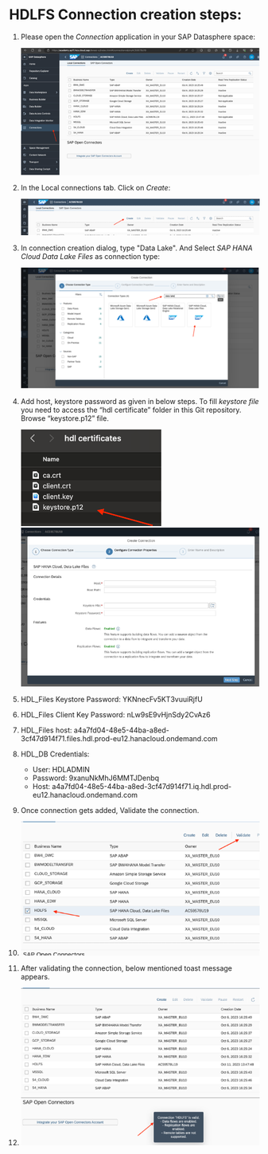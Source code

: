 # HDLFS Connection creation steps:


1. Please open the *Connection* application in your SAP Datasphere space:
   
   ![HDL01](images/HDL01.png)
   
2. In the Local connections tab. Click on *Create*:
   
   ![HDL02](images/HDL02.png)
   
3. In connection creation dialog, type "Data Lake". And Select *SAP HANA Cloud Data Lake Files* as connection type:
   
   ![HDL03](images/HDL03.png)
   
4. Add host, keystore password as given in below steps. To fill *keystore file* you need to access the “hdl certificate” folder in this Git repository. Browse “keystore.p12” file.
   
   ![HDL04](images/HDL04.png)
   ![HDL05](images/HDL05.png)
   
5. HDL_Files Keystore Password: YKNnecFv5KT3vuuiRjfU
1. HDL_Files Client Key Password: nLw9sE9vHjnSdy2CvAz6
1. HDL_Files host: a4a7fd04-48e5-44ba-a8ed-3cf47d914f71.files.hdl.prod-eu12.hanacloud.ondemand.com
1. HDL_DB Credentials:
    - User: HDLADMIN
    - Password: 9xanuNkMhJ6MMTJDenbq
    - Host: a4a7fd04-48e5-44ba-a8ed-3cf47d914f71.iq.hdl.prod-eu12.hanacloud.ondemand.com
1. Once connection gets added, Validate the connection.
1. ![HDL06](images/HDL06.png)
1. After validating the connection, below mentioned toast message appears.
1. ![HDL07](images/HDL07.png)










 










